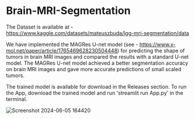 # Brain-MRI-Segmentation

The Dataset is available at - https://www.kaggle.com/datasets/mateuszbuda/lgg-mri-segmentation/data

We have implemented the MAGRes U-net model (see - https://www.x-mol.net/paper/article/1765469628230504448) for predicting the shape of tumors in brain MRI images and compared the results with a standard U-net model.
The MAGRes U-net model achieved a better segmentation accuracy on brain MRI images and gave more accurate predictions of small scaled tumors.

The trained model is available for download in the Releases section. To run the App, download the trained model and run 'streamlit run App.py' in the terminal.

![Screenshot 2024-06-05 164420](https://github.com/wellbowledash/Brain-MRI-Segmentation/assets/96493149/456797d8-6d76-435d-bcdb-45a77c836f6b)
